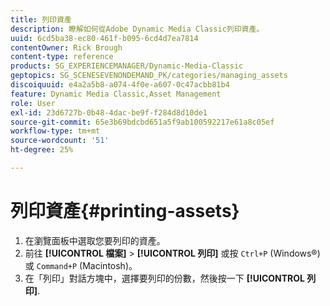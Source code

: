 ```yaml
---
title: 列印資產
description: 瞭解如何從Adobe Dynamic Media Classic列印資產。
uuid: 6cd5ba38-ec80-461f-b095-6cd4d7ea7814
contentOwner: Rick Brough
content-type: reference
products: SG_EXPERIENCEMANAGER/Dynamic-Media-Classic
geptopics: SG_SCENESEVENONDEMAND_PK/categories/managing_assets
discoiquuid: e4a2a5b8-a074-4f0e-a607-0c47acbb81b4
feature: Dynamic Media Classic,Asset Management
role: User
exl-id: 23d6727b-0b48-4dac-be9f-f284d8d10de1
source-git-commit: 65e3b69bdcbd651a5f9ab100592217e61a8c05ef
workflow-type: tm+mt
source-wordcount: '51'
ht-degree: 25%

---
```


# 列印資產{#printing-assets}

1. 在瀏覽面板中選取您要列印的資產。
1. 前往 **[!UICONTROL 檔案]** > **[!UICONTROL 列印]** 或按 `Ctrl+P` (Windows®)或 `Command+P` (Macintosh)。
1. 在「列印」對話方塊中，選擇要列印的份數，然後按一下 **[!UICONTROL 列印]**.
